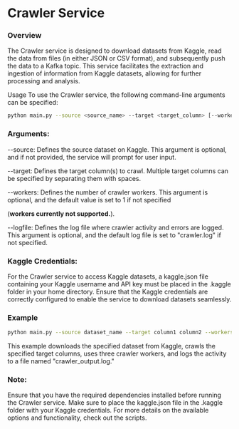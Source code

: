 # Crawler Service


### Overview
The Crawler service is designed to download datasets from Kaggle, read the data from files (in either JSON or CSV format), and subsequently push the data to a Kafka topic. This service facilitates the extraction and ingestion of information from Kaggle datasets, allowing for further processing and analysis.

Usage
To use the Crawler service, the following command-line arguments can be specified:

```sh
python main.py --source <source_name> --target <target_column> [--workers <num_workers>] [--logfile <log_file>]
```

### Arguments:

--source: Defines the source dataset on Kaggle. This argument is optional, and if not provided, the service will prompt for user input.

--target: Defines the target column(s) to crawl. Multiple target columns can be specified by separating them with spaces.

--workers: Defines the number of crawler workers. This argument is optional, and the default value is set to 1 if not specified

(**workers currently not supported.**).

--logfile: Defines the log file where crawler activity and errors are logged. This argument is optional, and the default log file is set to "crawler.log" if not specified.


### Kaggle Credentials:

For the Crawler service to access Kaggle datasets, a kaggle.json file containing your Kaggle username and API key must be placed in the .kaggle folder in your home directory. Ensure that the Kaggle credentials are correctly configured to enable the service to download datasets seamlessly.

### Example

```bash
python main.py --source dataset_name --target column1 column2 --workers 3 --logfile crawler_output.log
```

This example downloads the specified dataset from Kaggle, crawls the specified target columns, uses three crawler workers, and logs the activity to a file named "crawler_output.log."

### **Note:**

Ensure that you have the required dependencies installed before running the Crawler service.
Make sure to place the kaggle.json file in the .kaggle folder with your Kaggle credentials.
For more details on the available options and functionality, check out the scripts. 


